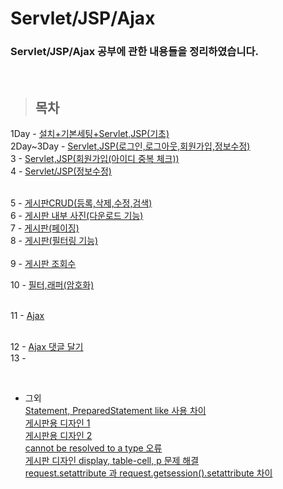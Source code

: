 Servlet/JSP/Ajax
===============

### Servlet/JSP/Ajax 공부에 관한 내용들을 정리하였습니다.

<br/>

> ## 목차 <br>
 1Day - [설치+기본세팅+Servlet,JSP(기초)](https://github.com/Kalph/Server/tree/master/1Day) <br/>
 2Day~3Day - [Servlet,JSP(로그인,로그아웃,회원가입,정보수정)](https://github.com/Kalph/Server/tree/master/2Day_3Day) <br/>
 3 - [Servlet,JSP(회원가입(아이디 중복 체크))](https://github.com/Kalph/Server/tree/master/4) <br/>
 4 - [Servlet/JSP(정보수정)](https://github.com/Kalph/Server/tree/master/5) <br/><br/>
 
 5 - [게시판CRUD(등록,삭제,수정,검색)]()<br/>
 6 - [게시판 내부 사진(다운로드 기능)]()<br>
 7 - [게시판(페이징)]()<br/>
 8 - [게시판(필터링 기능)]()<br><br> 
 9 - [게시판 조회수]()<br>
 
 10 - [필터,래퍼(암호화)]()<br><br> 
 
 11 - [Ajax]()<br><br>
 
 12 - [Ajax 댓글 달기]()<br/>
 13 - []()<br/>
 
 <br/> 
 
 * 그외 <br/>
  [Statement, PreparedStatement like 사용 차이](https://github.com/Kalph/Server/blob/master/%EA%B7%B8%EC%99%B8/1.%20Statement%2C%20PreparedStatement%20like%20%EC%82%AC%EC%9A%A9%20%EC%B0%A8%EC%9D%B4.md) <br/>
  [게시판용 디자인 1](https://github.com/Kalph/Server/blob/master/%EA%B7%B8%EC%99%B8/2.%20noticeBoardFormDesign.md) <br/>
  [게시판용 디자인 2](https://github.com/Kalph/Server/blob/master/%EA%B7%B8%EC%99%B8/3.%20noticeBoardDesign2.md) <br/>
  [cannot be resolved to a type 오류](https://github.com/Kalph/Server/blob/master/%EA%B7%B8%EC%99%B8/4.%20cannot%20be%20resolved%20to%20a%20type%20Error.md)<br>
  [게시판 디자인 display, table-cell, p 문제 해결](https://github.com/Kalph/Server/blob/master/%EA%B7%B8%EC%99%B8/5.%20noticeBoard%20design%20(display%2Ctable-cell%2Cp)%20troubleShooting.md)<br>
  [request.setattribute 과 request.getsession().setattribute 차이](https://github.com/Kalph/Server/blob/master/%EA%B7%B8%EC%99%B8/6.%20request.setattribute%20%EA%B3%BC%20request.getsession().setattribute%20%EC%B0%A8%EC%9D%B4.md)<br>
  []()<br>
